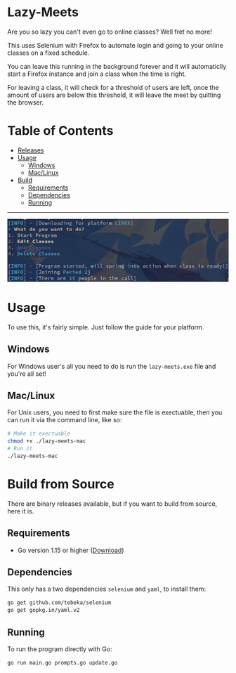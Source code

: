 # Lazy-Meets 

Are you so lazy you can't even go to online classes? Well fret no more!

This uses Selenium with Firefox to automate login and going to your online classes on a fixed schedule.

You can leave this running in the background forever and it will automaticlly start a Firefox instance and join a class when the time is right.

For leaving a class, it will check for a threshold of users are left, once the amount of users are below this threshold, it will leave the meet by quitting the browser.

# Table of Contents
- [Releases](https://github.com/AB0529/lazy-meets/releases/)
- [Usage](#Usage)
    - [Windows](#Windows)
    - [Mac/Linux](#Mac/Linux)
- [Build](#Build)
    - [Requirements](#Requirements)
    - [Dependencies](#Dependencies)
    - [Running](#Running)

---
![showcase-img](https://raw.githubusercontent.com/AB0529/lazy-meets/master/Showcase-Image.png)
# Usage
To use this, it's fairly simple. Just follow the guide for your platform.
## Windows
For Windows user's all you need to do is run the `lazy-meets.exe` file and you're all set!
## Mac/Linux
For Unix users, you need to first make sure the file is exectuable, then you can run it via the command line, like so:
```sh
# Make it exectuable
chmod +x ./lazy-meets-mac
# Run it
./lazy-meets-mac
```

# Build from Source
There are binary releases available, but if you want to build from source, here it is.
## Requirements
* Go version 1.15 or higher ([Download](https://golang.org/dl/))
## Dependencies
This only has a two dependencies `selenium` and `yaml`, to install them:
```sh
go get github.com/tebeka/selenium 
go get gopkg.in/yaml.v2 
```
## Running
To run the program directly with Go:
```sh
go run main.go prompts.go update.go
```
